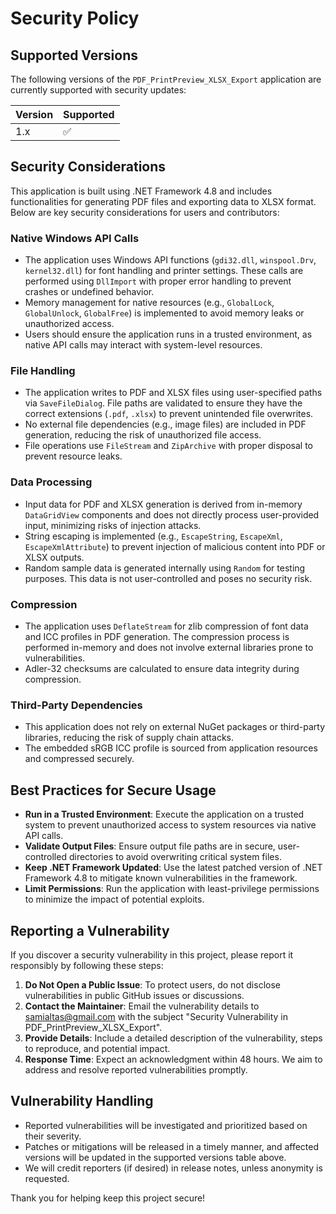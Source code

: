 # Security Policy

## Supported Versions

The following versions of the `PDF_PrintPreview_XLSX_Export` application are currently supported with security updates:

| Version | Supported          |
|---------|--------------------|
| 1.x     | ✅                 |

## Security Considerations

This application is built using .NET Framework 4.8 and includes functionalities for generating PDF files and exporting data to XLSX format. Below are key security considerations for users and contributors:

### Native Windows API Calls
- The application uses Windows API functions (`gdi32.dll`, `winspool.Drv`, `kernel32.dll`) for font handling and printer settings. These calls are performed using `DllImport` with proper error handling to prevent crashes or undefined behavior.
- Memory management for native resources (e.g., `GlobalLock`, `GlobalUnlock`, `GlobalFree`) is implemented to avoid memory leaks or unauthorized access.
- Users should ensure the application runs in a trusted environment, as native API calls may interact with system-level resources.

### File Handling
- The application writes to PDF and XLSX files using user-specified paths via `SaveFileDialog`. File paths are validated to ensure they have the correct extensions (`.pdf`, `.xlsx`) to prevent unintended file overwrites.
- No external file dependencies (e.g., image files) are included in PDF generation, reducing the risk of unauthorized file access.
- File operations use `FileStream` and `ZipArchive` with proper disposal to prevent resource leaks.

### Data Processing
- Input data for PDF and XLSX generation is derived from in-memory `DataGridView` components and does not directly process user-provided input, minimizing risks of injection attacks.
- String escaping is implemented (e.g., `EscapeString`, `EscapeXml`, `EscapeXmlAttribute`) to prevent injection of malicious content into PDF or XLSX outputs.
- Random sample data is generated internally using `Random` for testing purposes. This data is not user-controlled and poses no security risk.

### Compression
- The application uses `DeflateStream` for zlib compression of font data and ICC profiles in PDF generation. The compression process is performed in-memory and does not involve external libraries prone to vulnerabilities.
- Adler-32 checksums are calculated to ensure data integrity during compression.

### Third-Party Dependencies
- This application does not rely on external NuGet packages or third-party libraries, reducing the risk of supply chain attacks.
- The embedded sRGB ICC profile is sourced from application resources and compressed securely.

## Best Practices for Secure Usage
- **Run in a Trusted Environment**: Execute the application on a trusted system to prevent unauthorized access to system resources via native API calls.
- **Validate Output Files**: Ensure output file paths are in secure, user-controlled directories to avoid overwriting critical system files.
- **Keep .NET Framework Updated**: Use the latest patched version of .NET Framework 4.8 to mitigate known vulnerabilities in the framework.
- **Limit Permissions**: Run the application with least-privilege permissions to minimize the impact of potential exploits.

## Reporting a Vulnerability
If you discover a security vulnerability in this project, please report it responsibly by following these steps:
1. **Do Not Open a Public Issue**: To protect users, do not disclose vulnerabilities in public GitHub issues or discussions.
2. **Contact the Maintainer**: Email the vulnerability details to samialtas@gmail.com with the subject "Security Vulnerability in PDF_PrintPreview_XLSX_Export".
3. **Provide Details**: Include a detailed description of the vulnerability, steps to reproduce, and potential impact.
4. **Response Time**: Expect an acknowledgment within 48 hours. We aim to address and resolve reported vulnerabilities promptly.

## Vulnerability Handling
- Reported vulnerabilities will be investigated and prioritized based on their severity.
- Patches or mitigations will be released in a timely manner, and affected versions will be updated in the supported versions table above.
- We will credit reporters (if desired) in release notes, unless anonymity is requested.

Thank you for helping keep this project secure!
